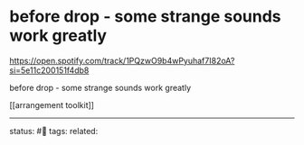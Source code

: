 # before drop - some strange sounds work greatly
https://open.spotify.com/track/1PQzwO9b4wPyuhaf7I82oA?si=5e11c200151f4db8

before drop - some strange sounds work greatly

[[arrangement toolkit]]

---
status: #🌱 
tags: 
related: 
